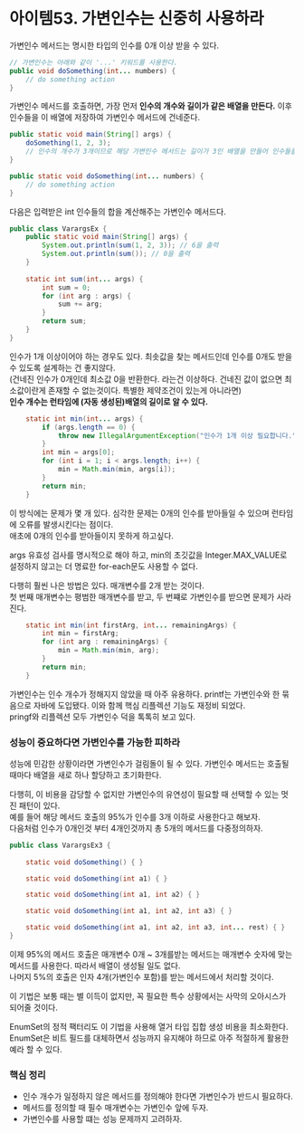 # 아이템53. 가변인수는 신중히 사용하라

가변인수 메서드는 명시한 타입의 인수를 0개 이상 받을 수 있다.

```java
// 가변인수는 아래와 같이 '...' 키워드를 사용한다.
public void doSomething(int... numbers) {
    // do something action
}
```

가변인수 메서드를 호출하면, 가장 먼저 **인수의 개수와 길이가 같은 배열을 만든다.** 이후 인수들을 이 배열에 저장하여 가변인수 메서드에 건네준다.

```java
public static void main(String[] args) {
    doSomething(1, 2, 3); 
    // 인수의 개수가 3개이므로 해당 가변인수 메서드는 길이가 3인 배열을 만들어 인수들을 담는다. 해당 배열을 메서드에 넘겨준다.
}

public static void doSomething(int... numbers) {
    // do something action
}
```

다음은 입력받은 int 인수들의 합을 계산해주는 가변인수 메서드다.

```java
public class VarargsEx {
    public static void main(String[] args) {
        System.out.println(sum(1, 2, 3)); // 6을 출력
        System.out.println(sum()); // 0을 출력
    }
    
    static int sum(int... args) {
        int sum = 0;
        for (int arg : args) {
            sum += arg;
        }
        return sum;
    }
}
```

인수가 1개 이상이어야 하는 경우도 있다. 최솟값을 찾는 메서드인데 인수를 0개도 받을 수 있도록 설계하는 건 좋지않다.   
(건네진 인수가 0개인데 최소값 0을 반환한다. 라는건 이상하다. 건네진 값이 없으면 최소값이란게 존재할 수 없는것이다. 특별한 제약조건이 있는게 아니라면)   
**인수 개수는 런타임에 (자동 생성된)배열의 길이로 알 수 있다.**

```java
    static int min(int... args) {
        if (args.length == 0) {
            throw new IllegalArgumentException("인수가 1개 이상 필요합니다.");
        }
        int min = args[0];
        for (int i = 1; i < args.length; i++) {
            min = Math.min(min, args[i]);
        }
        return min;
    }
```

이 방식에는 문제가 몇 개 있다.
심각한 문제는 0개의 인수를 받아들일 수 있으며 런타임에 오류를 발생시킨다는 점이다.   
애초에 0개의 인수를 받아들이지 못하게 하고싶다.

args 유효성 검사를 명시적으로 해야 하고, min의 초깃값을 Integer.MAX_VALUE로 설정하지 않고는 더 명료한 for-each문도 사용할 수 없다.

다행히 훨씬 나은 방법은 있다. 매개변수를 2개 받는 것이다.   
첫 번째 매개변수는 평범한 매개변수를 받고, 두 번쨰로 가변인수를 받으면 문제가 사라진다.

```java
    static int min(int firstArg, int... remainingArgs) {
        int min = firstArg;
        for (int arg : remainingArgs) {
            min = Math.min(min, arg);
        }
        return min;
    }
```

가변인수는 인수 개수가 정해지지 않았을 때 아주 유용하다. printf는 가변인수와 한 묶음으로 자바에 도입됐다. 이와 함께 핵심 리플렉션 기능도 재정비 되었다.   
pringf와 리플렉션 모두 가변인수 덕을 톡톡히 보고 있다.

### 성능이 중요하다면 가변인수를 가능한 피하라

성능에 민감한 상황이라면 가변인수가 걸림돌이 될 수 있다. 가변인수 메서드는 호출될 때마다 배열을 새로 하나 할당하고 초기화한다.

다행히, 이 비용을 감당할 수 없지만 가변인수의 유연성이 필요할 때 선택할 수 있는 멋진 패턴이 있다.   
예를 들어 해당 메서드 호출의 95%가 인수를 3개 이하로 사용한다고 해보자.   
다음처럼 인수가 0개인것 부터 4개인것까지 총 5개의 메서드를 다중정의하자.

```java
public class VarargsEx3 {
    
    static void doSomething() { }

    static void doSomething(int a1) { }

    static void doSomething(int a1, int a2) { }

    static void doSomething(int a1, int a2, int a3) { }

    static void doSomething(int a1, int a2, int a3, int... rest) { }
}
```

이제 95%의 메서드 호출은 매개변수 0개 ~ 3개를받는 메서드는 매개변수 숫자에 맞는 메서드를 사용한다. 따라서 배열이 생성될 일도 없다.   
나머지 5%의 호출은 인자 4개(가변인수 포함)를 받는 메서드에서 처리할 것이다.

이 기법은 보통 때는 별 이득이 없지만, 꼭 필요한 특수 상황에서는 사막의 오아시스가 되어줄 것이다.

EnumSet의 정적 팩터리도 이 기법을 사용해 열거 타입 집합 생성 비용을 최소화한다.   
EnumSet은 비트 필드를 대체하면서 성능까지 유지해야 하므로 아주 적절하게 활용한 예라 할 수 있다.

### 핵심 정리
* 인수 개수가 일정하지 않은 메서드를 정의해야 한다면 가변인수가 반드시 필요하다.   
* 메서드를 정의할 때 필수 매개변수는 가변인수 앞에 두자.   
* 가변인수를 사용할 떄는 성능 문제까지 고려하자.